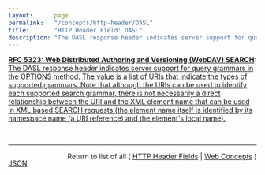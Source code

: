 ```yaml
---
layout:      page
permalink:   "/concepts/http-header/DASL"
title:       "HTTP Header Field: DASL"
description: "The DASL response header indicates server support for query grammars in the OPTIONS method. The value is a list of URIs that indicate the types of supported grammars. Note that although the URIs can be used to identify each supported search grammar, there is not necessarily a direct relationship between the URI and the XML element name that can be used in XML based SEARCH requests (the element name itself is identified by its namespace name (a URI reference) and the element's local name)."
---
```


**[RFC 5323: Web Distributed Authoring and Versioning (WebDAV) SEARCH](/specs/IETF/RFC/5323 "This document specifies a set of methods, headers, and properties composing Web Distributed Authoring and Versioning (WebDAV) SEARCH, an application of the HTTP/1.1 protocol to efficiently search for DAV resources based upon a set of client-supplied criteria."):** [The DASL response header indicates server support for query grammars in the OPTIONS method. The value is a list of URIs that indicate the types of supported grammars. Note that although the URIs can be used to identify each supported search grammar, there is not necessarily a direct relationship between the URI and the XML element name that can be used in XML based SEARCH requests (the element name itself is identified by its namespace name (a URI reference) and the element's local name).](http://tools.ietf.org/html/rfc5323#section-9.1.1 "Read documentation for HTTP Header Field &#34;DASL&#34;")

<br/>
<hr/>

<p style="float : left"><a href="./DASL.json" title="JSON representing this particular Web Concept value">JSON</a></p>
<p style="text-align: right">Return to list of all ( <a href="../http-headers">HTTP Header Fields</a> | <a href="../">Web Concepts</a> )</p>
